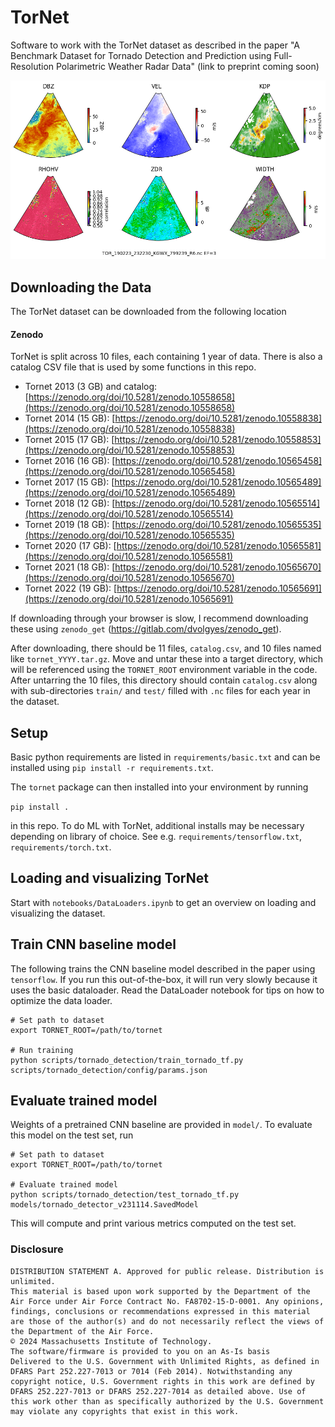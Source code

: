 # TorNet

Software to work with the TorNet dataset as described in the paper "A Benchmark Dataset for Tornado Detection and Prediction using Full-Resolution Polarimetric Weather Radar Data" (link to preprint coming soon)

![Alt text](tornet_image.png?raw=true "sample")

## Downloading the Data

The TorNet dataset can be downloaded from the following location

#### Zenodo

TorNet is split across 10 files, each containing 1 year of data. There is also a catalog CSV file that is used by some functions in this repo.    

* Tornet 2013 (3 GB) and catalog: [https://zenodo.org/doi/10.5281/zenodo.10558658](https://zenodo.org/doi/10.5281/zenodo.10558658)
* Tornet 2014 (15 GB): [https://zenodo.org/doi/10.5281/zenodo.10558838](https://zenodo.org/doi/10.5281/zenodo.10558838)
* Tornet 2015 (17 GB): [https://zenodo.org/doi/10.5281/zenodo.10558853](https://zenodo.org/doi/10.5281/zenodo.10558853)
* Tornet 2016 (16 GB): [https://zenodo.org/doi/10.5281/zenodo.10565458](https://zenodo.org/doi/10.5281/zenodo.10565458)
* Tornet 2017 (15 GB): [https://zenodo.org/doi/10.5281/zenodo.10565489](https://zenodo.org/doi/10.5281/zenodo.10565489)
* Tornet 2018 (12 GB): [https://zenodo.org/doi/10.5281/zenodo.10565514](https://zenodo.org/doi/10.5281/zenodo.10565514)
* Tornet 2019 (18 GB): [https://zenodo.org/doi/10.5281/zenodo.10565535](https://zenodo.org/doi/10.5281/zenodo.10565535)
* Tornet 2020 (17 GB): [https://zenodo.org/doi/10.5281/zenodo.10565581](https://zenodo.org/doi/10.5281/zenodo.10565581)
* Tornet 2021 (18 GB): [https://zenodo.org/doi/10.5281/zenodo.10565670](https://zenodo.org/doi/10.5281/zenodo.10565670)
* Tornet 2022 (19 GB): [https://zenodo.org/doi/10.5281/zenodo.10565691](https://zenodo.org/doi/10.5281/zenodo.10565691)

If downloading through your browser is slow, I recommend downloading these using `zenodo_get` (https://gitlab.com/dvolgyes/zenodo_get).

After downloading, there should be 11 files, `catalog.csv`, and 10 files named like `tornet_YYYY.tar.gz`.   Move and untar these into a target directory, which will be referenced using the `TORNET_ROOT` environment variable in the code.  After untarring the 10 files, this directory should contain `catalog.csv` along with sub-directories `train/` and `test/` filled with `.nc` files for each year in the dataset.


## Setup

Basic python requirements are listed in `requirements/basic.txt` and can be installed using `pip install -r requirements.txt`.

The `tornet` package can then installed into your environment by running

`pip install .`

in this repo.  To do ML with TorNet, additional installs may be necessary depending on library of choice.  See e.g. `requirements/tensorflow.txt`, `requirements/torch.txt`.

## Loading and visualizing TorNet

Start with `notebooks/DataLoaders.ipynb` to get an overview on loading and visualizing the dataset.

## Train CNN baseline model

The following trains the CNN baseline model described in the paper using `tensorflow`.  If you run this out-of-the-box, it will run very slowly because it uses the basic dataloader.  Read the DataLoader notebook for tips on how to optimize the data loader.
```
# Set path to dataset
export TORNET_ROOT=/path/to/tornet     

# Run training
python scripts/tornado_detection/train_tornado_tf.py scripts/tornado_detection/config/params.json
```

## Evaluate trained model
Weights of a pretrained CNN baseline are provided in `model/`.  To evaluate this model on the test set, run

```
# Set path to dataset
export TORNET_ROOT=/path/to/tornet  

# Evaluate trained model
python scripts/tornado_detection/test_tornado_tf.py models/tornado_detector_v231114.SavedModel
```

This will compute and print various metrics computed on the test set.


### Disclosure
```
DISTRIBUTION STATEMENT A. Approved for public release. Distribution is unlimited.
This material is based upon work supported by the Department of the Air Force under Air Force Contract No. FA8702-15-D-0001. Any opinions, findings, conclusions or recommendations expressed in this material are those of the author(s) and do not necessarily reflect the views of the Department of the Air Force.
© 2024 Massachusetts Institute of Technology.
The software/firmware is provided to you on an As-Is basis
Delivered to the U.S. Government with Unlimited Rights, as defined in DFARS Part 252.227-7013 or 7014 (Feb 2014). Notwithstanding any copyright notice, U.S. Government rights in this work are defined by DFARS 252.227-7013 or DFARS 252.227-7014 as detailed above. Use of this work other than as specifically authorized by the U.S. Government may violate any copyrights that exist in this work.
```
